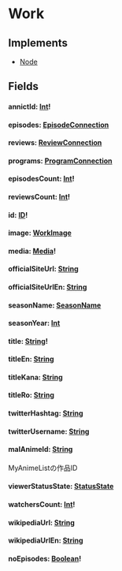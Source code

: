 # Work

## Implements

- [Node](/api/graphql/interfaces/node.md)


## Fields

#### annictId: [Int](/api/graphql/scalars/int.md)!

#### episodes: [EpisodeConnection](/api/graphql/objects/episode-connection.md)

#### reviews: [ReviewConnection](/api/graphql/objects/review-connection.md)

#### programs: [ProgramConnection](/api/graphql/objects/program-connection.md)

#### episodesCount: [Int](/api/graphql/scalars/int.md)!
#### reviewsCount: [Int](/api/graphql/scalars/int.md)!

#### id: [ID](/api/graphql/scalars/id.md)!

#### image: [WorkImage](/api/graphql/objects/work-image.md)

#### media: [Media](/api/graphql/enums/media.md)!

#### officialSiteUrl: [String](/api/graphql/scalars/string.md)

#### officialSiteUrlEn: [String](/api/graphql/scalars/string.md)

#### seasonName: [SeasonName](/api/graphql/enums/season-name.md)

#### seasonYear: [Int](/api/graphql/scalars/int.md)

#### title: [String](/api/graphql/scalars/string.md)!

#### titleEn: [String](/api/graphql/scalars/string.md)

#### titleKana: [String](/api/graphql/scalars/string.md)

#### titleRo: [String](/api/graphql/scalars/string.md)

#### twitterHashtag: [String](/api/graphql/scalars/string.md)

#### twitterUsername: [String](/api/graphql/scalars/string.md)

#### malAnimeId: [String](/api/graphql/scalars/string.md)

MyAnimeListの作品ID

#### viewerStatusState: [StatusState](/api/graphql/enums/status-state.md)

#### watchersCount: [Int](/api/graphql/scalars/int.md)!

#### wikipediaUrl: [String](/api/graphql/scalars/string.md)

#### wikipediaUrlEn: [String](/api/graphql/scalars/string.md)

#### noEpisodes: [Boolean](/api/graphql/scalars/boolean.md)!
